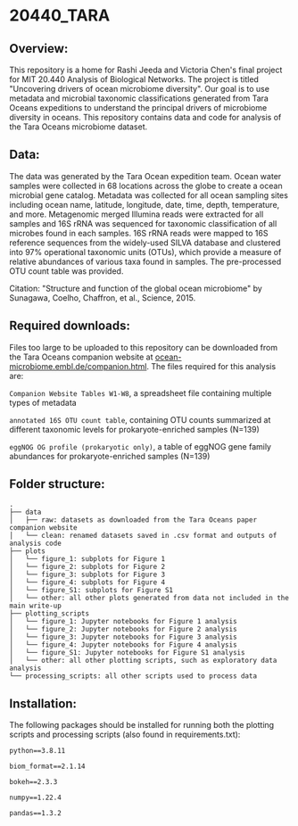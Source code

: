 # 20440_TARA


## Overview:

This repository is a home for Rashi Jeeda and Victoria Chen's final project for MIT 20.440 Analysis of Biological Networks. The project is titled "Uncovering drivers of ocean microbiome diversity". Our goal is to use metadata and microbial taxonomic classifications generated from Tara Oceans expeditions to understand the principal drivers of microbiome diversity in oceans. This repository contains data and code for analysis of the Tara Oceans microbiome dataset.

## Data:

The data was generated by the Tara Ocean expedition team. Ocean water samples were collected in 68 locations across the globe to create a ocean microbial gene catalog. Metadata was collected for all ocean sampling sites including ocean name, latitude, longitude, date, time, depth, temperature, and more. Metagenomic merged Illumina reads were extracted for all samples and 16S rRNA was sequenced for taxonomic classification of all microbes found in each samples. 16S rRNA reads were mapped to 16S reference sequences from the widely-used SILVA database and clustered into 97% operational taxonomic units (OTUs), which provide a measure of relative abundances of various taxa found in samples. The pre-processed OTU count table was provided.

Citation: "Structure and function of the global ocean microbiome" by Sunagawa, Coelho, Chaffron, et al., Science, 2015.


## Required downloads:
Files too large to be uploaded to this repository can be downloaded from the Tara Oceans companion website at [ocean-microbiome.embl.de/companion.html](http://ocean-microbiome.embl.de/companion.html). The files required for this analysis are:

```Companion Website Tables W1-W8```, a spreadsheet file containing multiple types of metadata

```annotated 16S OTU count table```, containing OTU counts summarized at different taxonomic levels for prokaryote-enriched samples (N=139)

```eggNOG OG profile (prokaryotic only)```, a table of eggNOG gene family abundances for prokaryote-enriched samples (N=139)
    

## Folder structure:

```
.
├── data
│   ├── raw: datasets as downloaded from the Tara Oceans paper companion website
│   └── clean: renamed datasets saved in .csv format and outputs of analysis code
├── plots
│   └── figure_1: subplots for Figure 1
│   └── figure_2: subplots for Figure 2
│   └── figure_3: subplots for Figure 3
│   └── figure_4: subplots for Figure 4
│   └── figure_S1: subplots for Figure S1
│   └── other: all other plots generated from data not included in the main write-up
├── plotting_scripts
│   └── figure_1: Jupyter notebooks for Figure 1 analysis
│   └── figure_2: Jupyter notebooks for Figure 2 analysis
│   └── figure_3: Jupyter notebooks for Figure 3 analysis
│   └── figure_4: Jupyter notebooks for Figure 4 analysis
│   └── figure_S1: Jupyter notebooks for Figure S1 analysis
│   └── other: all other plotting scripts, such as exploratory data analysis
└── processing_scripts: all other scripts used to process data
 ```
 
## Installation:

The following packages should be installed for running both the plotting scripts and processing scripts (also found in requirements.txt):

```
python==3.8.11 

biom_format==2.1.14

bokeh==2.3.3

numpy==1.22.4

pandas==1.3.2
```
